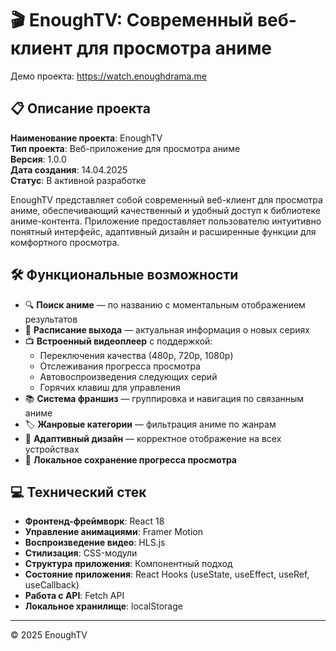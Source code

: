 # 🎬 EnoughTV: Современный веб-клиент для просмотра аниме

Демо проекта: https://watch.enoughdrama.me

## 📋 Описание проекта
**Наименование проекта**: EnoughTV  
**Тип проекта**: Веб-приложение для просмотра аниме  
**Версия**: 1.0.0  
**Дата создания**: 14.04.2025  
**Статус**: В активной разработке

EnoughTV представляет собой современный веб-клиент для просмотра аниме, обеспечивающий качественный и удобный доступ к библиотеке аниме-контента. Приложение предоставляет пользователю интуитивно понятный интерфейс, адаптивный дизайн и расширенные функции для комфортного просмотра.

## 🛠️ Функциональные возможности

- 🔍 **Поиск аниме** — по названию с моментальным отображением результатов
- 📅 **Расписание выхода** — актуальная информация о новых сериях
- 📺 **Встроенный видеоплеер** с поддержкой:
  - Переключения качества (480p, 720p, 1080p)
  - Отслеживания прогресса просмотра
  - Автовоспроизведения следующих серий
  - Горячих клавиш для управления
- 📚 **Система франшиз** — группировка и навигация по связанным аниме
- 🏷️ **Жанровые категории** — фильтрация аниме по жанрам
- 📱 **Адаптивный дизайн** — корректное отображение на всех устройствах
- 💾 **Локальное сохранение прогресса просмотра**

## 💻 Технический стек

- **Фронтенд-фреймворк**: React 18
- **Управление анимациями**: Framer Motion
- **Воспроизведение видео**: HLS.js
- **Стилизация**: CSS-модули
- **Структура приложения**: Компонентный подход
- **Состояние приложения**: React Hooks (useState, useEffect, useRef, useCallback)
- **Работа с API**: Fetch API
- **Локальное хранилище**: localStorage

---

© 2025 EnoughTV

